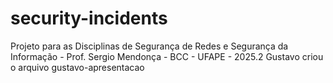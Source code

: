 # security-incidents
Projeto para as Disciplinas de Segurança de Redes e Segurança da Informação - Prof. Sergio Mendonça - BCC - UFAPE - 2025.2
Gustavo criou o arquivo gustavo-apresentacao

